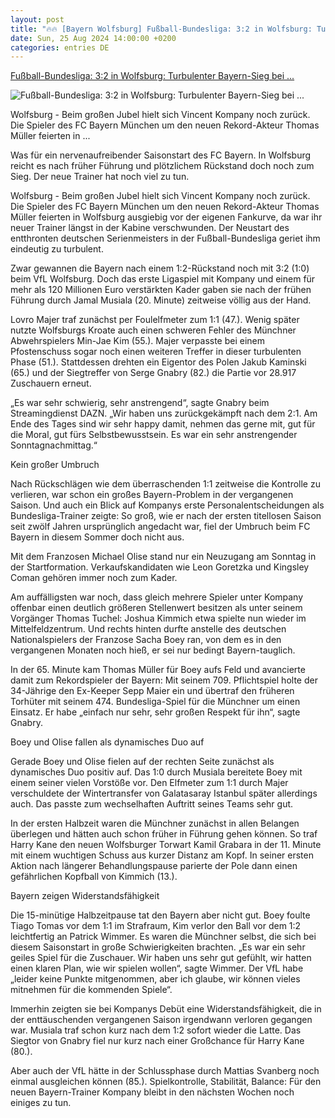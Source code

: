 ```yaml
---
layout: post
title: "🔥🔥 [Bayern Wolfsburg] Fußball-Bundesliga: 3:2 in Wolfsburg: Turbulenter Bayern-Sieg bei ..."
date: Sun, 25 Aug 2024 14:00:00 +0200
categories: entries DE
---
```

[Fußball-Bundesliga: 3:2 in Wolfsburg: Turbulenter Bayern-Sieg bei ...](https://www.mz.de/panorama/3-2-in-wolfsburg-turbulenter-bayern-sieg-bei-kompany-debut-3904707)

![Fußball-Bundesliga: 3:2 in Wolfsburg: Turbulenter Bayern-Sieg bei ...](https://bmg-images.forward-publishing.io/2024/08/25/01b24c74-1605-4516-9a1e-37041243068b.jpeg?rect=0%2C107%2C2048%2C1152&w=1024)

Wolfsburg - Beim großen Jubel hielt sich Vincent Kompany noch zurück. Die Spieler des FC Bayern München um den neuen Rekord-Akteur Thomas Müller feierten in ...

Was für ein nervenaufreibender Saisonstart des FC Bayern. In Wolfsburg reicht es nach früher Führung und plötzlichem Rückstand doch noch zum Sieg. Der neue Trainer hat noch viel zu tun.

Wolfsburg - Beim großen Jubel hielt sich Vincent Kompany noch zurück. Die Spieler des FC Bayern München um den neuen Rekord-Akteur Thomas Müller feierten in Wolfsburg ausgiebig vor der eigenen Fankurve, da war ihr neuer Trainer längst in der Kabine verschwunden. Der Neustart des entthronten deutschen Serienmeisters in der Fußball-Bundesliga geriet ihm eindeutig zu turbulent.

Zwar gewannen die Bayern nach einem 1:2-Rückstand noch mit 3:2 (1:0) beim VfL Wolfsburg. Doch das erste Ligaspiel mit Kompany und einem für mehr als 120 Millionen Euro verstärkten Kader gaben sie nach der frühen Führung durch Jamal Musiala (20. Minute) zeitweise völlig aus der Hand.

Lovro Majer traf zunächst per Foulelfmeter zum 1:1 (47.). Wenig später nutzte Wolfsburgs Kroate auch einen schweren Fehler des Münchner Abwehrspielers Min-Jae Kim (55.). Majer verpasste bei einem Pfostenschuss sogar noch einen weiteren Treffer in dieser turbulenten Phase (51.). Stattdessen drehten ein Eigentor des Polen Jakub Kaminski (65.) und der Siegtreffer von Serge Gnabry (82.) die Partie vor 28.917 Zuschauern erneut.

„Es war sehr schwierig, sehr anstrengend“, sagte Gnabry beim Streamingdienst DAZN. „Wir haben uns zurückgekämpft nach dem 2:1. Am Ende des Tages sind wir sehr happy damit, nehmen das gerne mit, gut für die Moral, gut fürs Selbstbewusstsein. Es war ein sehr anstrengender Sonntagnachmittag.“

Kein großer Umbruch

Nach Rückschlägen wie dem überraschenden 1:1 zeitweise die Kontrolle zu verlieren, war schon ein großes Bayern-Problem in der vergangenen Saison. Und auch ein Blick auf Kompanys erste Personalentscheidungen als Bundesliga-Trainer zeigte: So groß, wie er nach der ersten titellosen Saison seit zwölf Jahren ursprünglich angedacht war, fiel der Umbruch beim FC Bayern in diesem Sommer doch nicht aus.

Mit dem Franzosen Michael Olise stand nur ein Neuzugang am Sonntag in der Startformation. Verkaufskandidaten wie Leon Goretzka und Kingsley Coman gehören immer noch zum Kader.

Am auffälligsten war noch, dass gleich mehrere Spieler unter Kompany offenbar einen deutlich größeren Stellenwert besitzen als unter seinem Vorgänger Thomas Tuchel: Joshua Kimmich etwa spielte nun wieder im Mittelfeldzentrum. Und rechts hinten durfte anstelle des deutschen Nationalspielers der Franzose Sacha Boey ran, von dem es in den vergangenen Monaten noch hieß, er sei nur bedingt Bayern-tauglich.

In der 65. Minute kam Thomas Müller für Boey aufs Feld und avancierte damit zum Rekordspieler der Bayern: Mit seinem 709. Pflichtspiel holte der 34-Jährige den Ex-Keeper Sepp Maier ein und übertraf den früheren Torhüter mit seinem 474. Bundesliga-Spiel für die Münchner um einen Einsatz. Er habe „einfach nur sehr, sehr großen Respekt für ihn“, sagte Gnabry.

Boey und Olise fallen als dynamisches Duo auf

Gerade Boey und Olise fielen auf der rechten Seite zunächst als dynamisches Duo positiv auf. Das 1:0 durch Musiala bereitete Boey mit einem seiner vielen Vorstöße vor. Den Elfmeter zum 1:1 durch Majer verschuldete der Wintertransfer von Galatasaray Istanbul später allerdings auch. Das passte zum wechselhaften Auftritt seines Teams sehr gut.

In der ersten Halbzeit waren die Münchner zunächst in allen Belangen überlegen und hätten auch schon früher in Führung gehen können. So traf Harry Kane den neuen Wolfsburger Torwart Kamil Grabara in der 11. Minute mit einem wuchtigen Schuss aus kurzer Distanz am Kopf. In seiner ersten Aktion nach längerer Behandlungspause parierte der Pole dann einen gefährlichen Kopfball von Kimmich (13.).

Bayern zeigen Widerstandsfähigkeit

Die 15-minütige Halbzeitpause tat den Bayern aber nicht gut. Boey foulte Tiago Tomas vor dem 1:1 im Strafraum, Kim verlor den Ball vor dem 1:2 leichtfertig an Patrick Wimmer. Es waren die Münchner selbst, die sich bei diesem Saisonstart in große Schwierigkeiten brachten. „Es war ein sehr geiles Spiel für die Zuschauer. Wir haben uns sehr gut gefühlt, wir hatten einen klaren Plan, wie wir spielen wollen“, sagte Wimmer. Der VfL habe „leider keine Punkte mitgenommen, aber ich glaube, wir können vieles mitnehmen für die kommenden Spiele“.

Immerhin zeigten sie bei Kompanys Debüt eine Widerstandsfähigkeit, die in der enttäuschenden vergangenen Saison irgendwann verloren gegangen war. Musiala traf schon kurz nach dem 1:2 sofort wieder die Latte. Das Siegtor von Gnabry fiel nur kurz nach einer Großchance für Harry Kane (80.).

Aber auch der VfL hätte in der Schlussphase durch Mattias Svanberg noch einmal ausgleichen können (85.). Spielkontrolle, Stabilität, Balance: Für den neuen Bayern-Trainer Kompany bleibt in den nächsten Wochen noch einiges zu tun.

